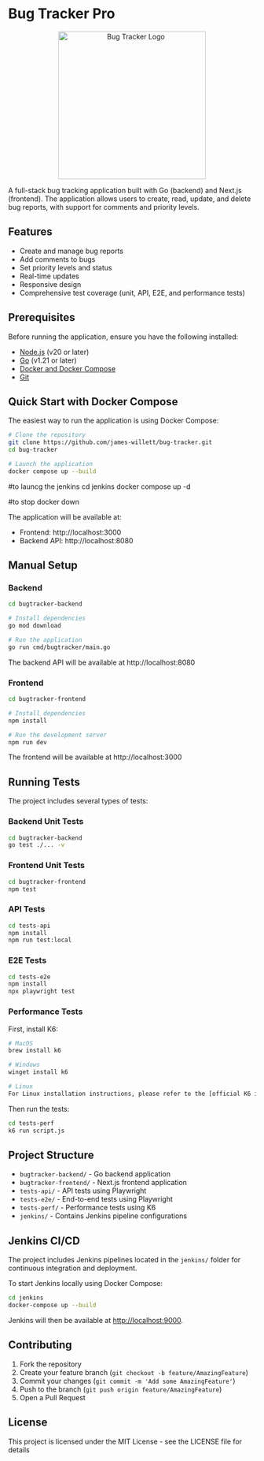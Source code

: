 # Bug Tracker Pro

<p align="center">
  <img src="bugtracker-frontend/public/bugTracker_Logo.png" alt="Bug Tracker Logo" width="300" height="300"/>
</p>

A full-stack bug tracking application built with Go (backend) and Next.js (frontend). The application allows users to create, read, update, and delete bug reports, with support for comments and priority levels.

## Features

- Create and manage bug reports
- Add comments to bugs
- Set priority levels and status
- Real-time updates
- Responsive design
- Comprehensive test coverage (unit, API, E2E, and performance tests)

## Prerequisites

Before running the application, ensure you have the following installed:

- [Node.js](https://nodejs.org/) (v20 or later)
- [Go](https://go.dev/) (v1.21 or later)
- [Docker and Docker Compose](https://docs.docker.com/)
- [Git](https://git-scm.com/)

## Quick Start with Docker Compose

The easiest way to run the application is using Docker Compose:

```bash
# Clone the repository
git clone https://github.com/james-willett/bug-tracker.git
cd bug-tracker

# Launch the application
docker compose up --build
```

#to launcg the jenkins
cd jenkins
docker compose up -d

#to stop 
docker down

The application will be available at:
- Frontend: http://localhost:3000
- Backend API: http://localhost:8080

## Manual Setup

### Backend

```bash
cd bugtracker-backend

# Install dependencies
go mod download

# Run the application
go run cmd/bugtracker/main.go
```

The backend API will be available at http://localhost:8080

### Frontend

```bash
cd bugtracker-frontend

# Install dependencies
npm install

# Run the development server
npm run dev
```

The frontend will be available at http://localhost:3000

## Running Tests

The project includes several types of tests:

### Backend Unit Tests
```bash
cd bugtracker-backend
go test ./... -v
```

### Frontend Unit Tests
```bash
cd bugtracker-frontend
npm test
```

### API Tests
```bash
cd tests-api
npm install
npm run test:local
```

### E2E Tests
```bash
cd tests-e2e
npm install
npx playwright test
```

### Performance Tests
First, install K6:
```bash
# MacOS
brew install k6

# Windows
winget install k6

# Linux
For Linux installation instructions, please refer to the [official K6 installation guide](https://k6.io/docs/getting-started/installation#linux)
```

Then run the tests:
```bash
cd tests-perf
k6 run script.js
```

## Project Structure

- `bugtracker-backend/` - Go backend application
- `bugtracker-frontend/` - Next.js frontend application
- `tests-api/` - API tests using Playwright
- `tests-e2e/` - End-to-end tests using Playwright
- `tests-perf/` - Performance tests using K6
- `jenkins/` - Contains Jenkins pipeline configurations

## Jenkins CI/CD

The project includes Jenkins pipelines located in the `jenkins/` folder for continuous integration and deployment.

To start Jenkins locally using Docker Compose:

```bash
cd jenkins
docker-compose up --build
```

Jenkins will then be available at [http://localhost:9000](http://localhost:9000).

## Contributing

1. Fork the repository
2. Create your feature branch (`git checkout -b feature/AmazingFeature`)
3. Commit your changes (`git commit -m 'Add some AmazingFeature'`)
4. Push to the branch (`git push origin feature/AmazingFeature`)
5. Open a Pull Request

## License

This project is licensed under the MIT License - see the LICENSE file for details 